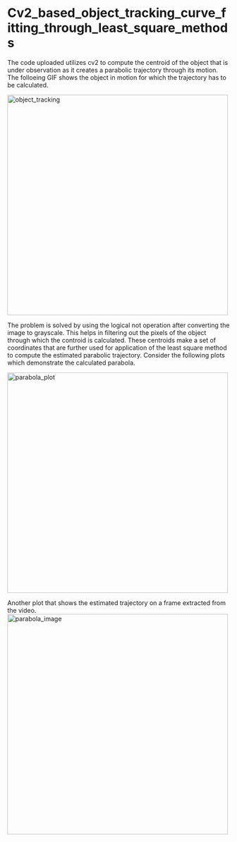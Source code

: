 # Cv2_based_object_tracking_curve_fitting_through_least_square_methods
The code uploaded utilizes cv2 to compute the centroid of the object that is under observation as it creates a parabolic trajectory through its motion. The folloeing GIF shows the object in motion for 
which the trajectory has to be calculated.

<img src="https://github.com/user-attachments/assets/b8413abf-ed22-414f-84c7-2c9f9c4ee7b0" alt="object_tracking" width="500"/>

The problem is solved by using the logical not operation after converting the image to grayscale. This helps in filtering out the pixels of the object through which the controid is calculated.
These centroids make a set of coordinates that are further used for application of the least square method to compute the estimated parabolic trajectory. Consider the following plots which demonstrate
the calculated parabola.

<img src="https://github.com/user-attachments/assets/03a620c8-88cc-4930-872a-fe77894e8b0c" alt="parabola_plot" width="500"/>

Another plot that shows the estimated trajectory on a frame extracted from the video.
<img src="https://github.com/user-attachments/assets/1a1e1b42-3a4f-4d88-b0c1-e986c241ce90" alt="parabola_image" width="500"/>
